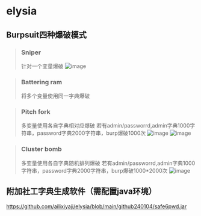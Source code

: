 # elysia
## Burpsuit四种爆破模式
> ### Sniper
> 针对一个变量爆破
> ![image](https://github.com/ailixiyaji/elysia/blob/main/github240104/202104241121181.png)

> ### Battering ram
> 将多个变量使用同一字典爆破

> ### Pitch fork
> 多变量使用各自字典相对应爆破
> 若有admin/passworrd,admin字典1000字符串，password字典2000字符串，burp爆破1000次
> ![image](https://github.com/ailixiyaji/elysia/blob/main/github240104/20210424113403834.png)
> ![image](https://github.com/ailixiyaji/elysia/blob/main/github240104/20210424113703747.png)

> ### Cluster bomb
> 多变量使用各自字典随机排列爆破
> 若有admin/passworrd,admin字典1000字符串，password字典2000字符串，burp爆破1000*2000次
> ![image](https://github.com/ailixiyaji/elysia/blob/main/github240104/20210424114054345.png)

## 附加社工字典生成软件（需配置java环境）
https://github.com/ailixiyaji/elysia/blob/main/github240104/safe6pwd.jar
